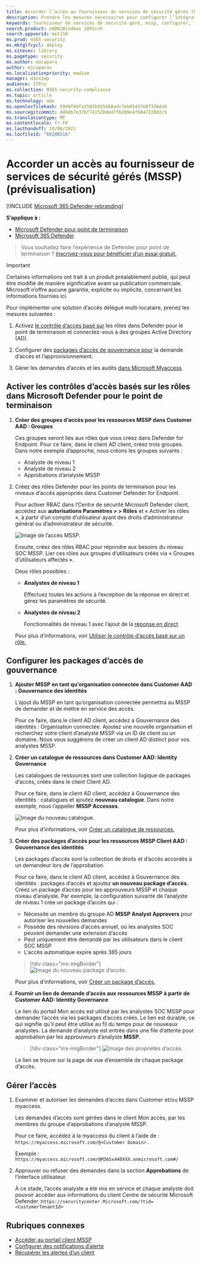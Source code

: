 ```yaml
---
title: Accorder l’accès au fournisseur de services de sécurité gérés (MSSP)
description: Prendre les mesures nécessaires pour configurer l’intégration MSSP avec Microsoft Defender for Endpoint
keywords: fournisseur de services de sécurité géré, mssp, configurer, intégration
search.product: eADQiWindows 10XVcnh
search.appverid: met150
ms.prod: m365-security
ms.mktglfcycl: deploy
ms.sitesec: library
ms.pagetype: security
ms.author: macapara
author: mjcaparas
ms.localizationpriority: medium
manager: dansimp
audience: ITPro
ms.collection: M365-security-compliance
ms.topic: article
ms.technology: mde
ms.openlocfilehash: 59d4fd4fa2582b925668adc7eb65d37e8f336da6
ms.sourcegitcommit: d4b867e37bf741528ded7fb289e4f6847228d2c5
ms.translationtype: MT
ms.contentlocale: fr-FR
ms.lasthandoff: 10/06/2021
ms.locfileid: "60208516"
---
```

# <a name="grant-managed-security-service-provider-mssp-access-preview"></a>Accorder un accès au fournisseur de services de sécurité gérés (MSSP) (prévisualisation)

[!INCLUDE [Microsoft 365 Defender rebranding](../../includes/microsoft-defender.md)]

**S’applique à :**
- [Microsoft Defender pour point de terminaison](https://go.microsoft.com/fwlink/p/?linkid=2154037)
- [Microsoft 365 Defender](https://go.microsoft.com/fwlink/?linkid=2118804)


> Vous souhaitez faire l’expérience de Defender pour point de terminaison ? [Inscrivez-vous pour bénéficier d’un essai gratuit.](https://signup.microsoft.com/create-account/signup?products=7f379fee-c4f9-4278-b0a1-e4c8c2fcdf7e&ru=https://aka.ms/MDEp2OpenTrial?ocid=docs-mssp-support-abovefoldlink)

> [!IMPORTANT]
> Certaines informations ont trait à un produit préalablement publié, qui peut être modifié de manière significative avant sa publication commerciale. Microsoft n’offre aucune garantie, explicite ou implicite, concernant les informations fournies ici.

Pour implémenter une solution d’accès délégué multi-locataire, prenez les mesures suivantes :

1. Activez [le contrôle d’accès basé sur](rbac.md) les rôles dans Defender pour le point de terminaison et connectez-vous à des groupes Active Directory (AD).

2. Configurer des [packages d’accès de gouvernance pour](/azure/active-directory/governance/identity-governance-overview) la demande d’accès et l’approvisionnement.

3. Gérer les demandes d’accès et les audits [dans Microsoft Myaccess](/azure/active-directory/governance/entitlement-management-request-approve).

## <a name="enable-role-based-access-controls-in-microsoft-defender-for-endpoint"></a>Activer les contrôles d’accès basés sur les rôles dans Microsoft Defender pour le point de terminaison

1. **Créer des groupes d’accès pour les ressources MSSP dans Customer AAD : Groupes**

    Ces groupes seront liés aux rôles que vous créez dans Defender for Endpoint. Pour ce faire, dans le client AD client, créez trois groupes. Dans notre exemple d’approche, nous créons les groupes suivants :

    - Analyste de niveau 1
    - Analyste de niveau 2
    - Approbations d’analyste MSSP

2. Créez des rôles Defender pour les points de terminaison pour les niveaux d’accès appropriés dans Customer Defender for Endpoint.

    Pour activer RBAC dans l’Centre de sécurité Microsoft Defender client, accédez aux **autorisations Paramètres > > Rôles** et « Activer les rôles », à partir d’un compte d’utilisateur ayant des droits d’administrateur général ou d’administrateur de sécurité.

    ![Image de l’accès MSSP.](images/mssp-access.png)

    Ensuite, créez des rôles RBAC pour répondre aux besoins du niveau SOC MSSP. Lier ces rôles aux groupes d’utilisateurs créés via « Groupes d’utilisateurs affectés ».

    Deux rôles possibles :

    - **Analystes de niveau 1**

      Effectuez toutes les actions à l’exception de la réponse en direct et gérez les paramètres de sécurité.

    - **Analystes de niveau 2**

      Fonctionnalités de niveau 1 avec l’ajout de la [réponse en direct](live-response.md)

    Pour plus d’informations, voir [Utiliser le contrôle d’accès basé sur un rôle.](rbac.md)

## <a name="configure-governance-access-packages"></a>Configurer les packages d’accès de gouvernance

1. **Ajouter MSSP en tant qu’organisation connectée dans Customer AAD : Gouvernance des identités**

    L’ajout du MSSP en tant qu’organisation connectée permettra au MSSP de demander et de mettre en service des accès.

    Pour ce faire, dans le client AD client, accédez à Gouvernance des identités : Organisation connectée. Ajoutez une nouvelle organisation et recherchez votre client d’analyste MSSP via un ID de client ou un domaine. Nous vous suggérons de créer un client AD distinct pour vos analystes MSSP.

2. **Créer un catalogue de ressources dans Customer AAD: Identity Governance**

    Les catalogues de ressources sont une collection logique de packages d’accès, créés dans le client Client AD.

    Pour ce faire, dans le client AD client, accédez à Gouvernance des identités : catalogues et ajoutez **nouveau catalogue**. Dans notre exemple, nous l’appeller **MSSP Accesses**.

    ![Image du nouveau catalogue.](images/goverance-catalog.png)

    Pour plus d’informations, voir [Créer un catalogue de ressources.](/azure/active-directory/governance/entitlement-management-catalog-create)

3. **Créer des packages d’accès pour les ressources MSSP Client AAD : Gouvernance des identités**

    Les packages d’accès sont la collection de droits et d’accès accordés à un demandeur lors de l’approbation.

    Pour ce faire, dans le client AD client, accédez à Gouvernance des identités : packages d’accès et ajoutez **un nouveau package d’accès.** Créez un package d’accès pour les approuveurs MSSP et chaque niveau d’analyste. Par exemple, la configuration suivante de l’analyste de niveau 1 crée un package d’accès qui :

    - Nécessite un membre du groupe AD **MSSP Analyst Approvers** pour autoriser les nouvelles demandes
    - Possède des révisions d’accès annuel, où les analystes SOC peuvent demander une extension d’accès
    - Peut uniquement être demandé par les utilisateurs dans le client SOC MSSP
    - L’accès automatique expire après 365 jours

    > [!div class="mx-imgBorder"]
    > ![Image du nouveau package d’accès.](images/new-access-package.png)

    Pour plus d’informations, voir [Créer un package d’accès.](/azure/active-directory/governance/entitlement-management-access-package-create)

4. **Fournir un lien de demande d’accès aux ressources MSSP à partir de Customer AAD: Identity Governance**

    Le lien du portail Mon accès est utilisé par les analystes SOC MSSP pour demander l’accès via les packages d’accès créés. Le lien est durable, ce qui signifie qu’il peut être utilisé au fil du temps pour de nouveaux analystes. La demande d’analyste est entrée dans une file d’attente pour approbation par les approuveurs d’analyste **MSSP.**

    > [!div class="mx-imgBorder"]
    > ![Image des propriétés d’accès.](images/access-properties.png)

    Le lien se trouve sur la page de vue d’ensemble de chaque package d’accès.

## <a name="manage-access"></a>Gérer l’accès

1. Examiner et autoriser les demandes d’accès dans Customer et/ou MSSP myaccess.

    Les demandes d’accès sont gérées dans le client Mon accès, par les membres du groupe d’approbations d’analyste MSSP.

    Pour ce faire, accédez à la myaccess du client à l’aide de : `https://myaccess.microsoft.com/@<Customer Domain>` .

    Exemple : `https://myaccess.microsoft.com/@M365x440XXX.onmicrosoft.com#/`

2. Approuver ou refuser des demandes dans la section **Approbations** de l’interface utilisateur.

    À ce stade, l’accès analyste a été mis en service et chaque analyste doit pouvoir accéder aux informations du client Centre de sécurité Microsoft Defender :`https://securitycenter.Microsoft.com/?tid=<CustomerTenantId>`

## <a name="related-topics"></a>Rubriques connexes

- [Accéder au portail client MSSP](access-mssp-portal.md)
- [Configurer des notifications d’alerte](configure-mssp-notifications.md)
- [Récupérer les alertes d’un client](fetch-alerts-mssp.md)
